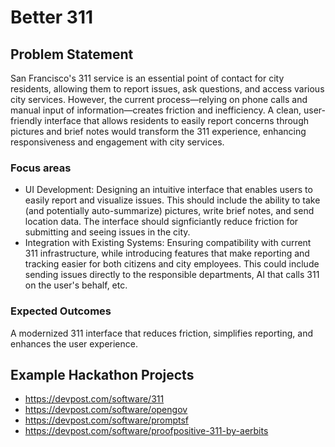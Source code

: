 # Better 311

## Problem Statement
San Francisco's 311 service is an essential point of contact for city residents, allowing them to report issues, ask questions, and access various city services. However, the current process—relying on phone calls and manual input of information—creates friction and inefficiency. A clean, user-friendly interface that allows residents to easily report concerns through pictures and brief notes would transform the 311 experience, enhancing responsiveness and engagement with city services.

### Focus areas

- UI Development: Designing an intuitive interface that enables users to easily report and visualize issues. This should include the ability to take (and potentially auto-summarize) pictures, write brief notes, and send location data. The interface should signficiantly reduce friction for submitting and seeing issues in the city.
- Integration with Existing Systems: Ensuring compatibility with current 311 infrastructure, while introducing features that make reporting and tracking easier for both citizens and city employees. This could include sending issues directly to the responsible departments, AI that calls 311 on the user's behalf, etc.

### Expected Outcomes

A modernized 311 interface that reduces friction, simplifies reporting, and enhances the user experience.

## Example Hackathon Projects
* https://devpost.com/software/311
* https://devpost.com/software/opengov
* https://devpost.com/software/promptsf
* https://devpost.com/software/proofpositive-311-by-aerbits
